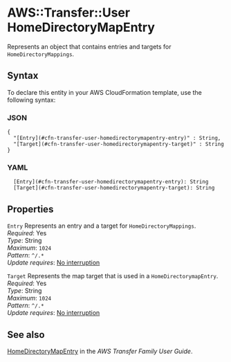 # AWS::Transfer::User HomeDirectoryMapEntry<a name="aws-properties-transfer-user-homedirectorymapentry"></a>

Represents an object that contains entries and targets for `HomeDirectoryMappings`\.

## Syntax<a name="aws-properties-transfer-user-homedirectorymapentry-syntax"></a>

To declare this entity in your AWS CloudFormation template, use the following syntax:

### JSON<a name="aws-properties-transfer-user-homedirectorymapentry-syntax.json"></a>

```
{
  "[Entry](#cfn-transfer-user-homedirectorymapentry-entry)" : String,
  "[Target](#cfn-transfer-user-homedirectorymapentry-target)" : String
}
```

### YAML<a name="aws-properties-transfer-user-homedirectorymapentry-syntax.yaml"></a>

```
  [Entry](#cfn-transfer-user-homedirectorymapentry-entry): String
  [Target](#cfn-transfer-user-homedirectorymapentry-target): String
```

## Properties<a name="aws-properties-transfer-user-homedirectorymapentry-properties"></a>

`Entry`  <a name="cfn-transfer-user-homedirectorymapentry-entry"></a>
Represents an entry and a target for `HomeDirectoryMappings`\.  
*Required*: Yes  
*Type*: String  
*Maximum*: `1024`  
*Pattern*: `^/.*`  
*Update requires*: [No interruption](https://docs.aws.amazon.com/AWSCloudFormation/latest/UserGuide/using-cfn-updating-stacks-update-behaviors.html#update-no-interrupt)

`Target`  <a name="cfn-transfer-user-homedirectorymapentry-target"></a>
Represents the map target that is used in a `HomeDirectorymapEntry`\.  
*Required*: Yes  
*Type*: String  
*Maximum*: `1024`  
*Pattern*: `^/.*`  
*Update requires*: [No interruption](https://docs.aws.amazon.com/AWSCloudFormation/latest/UserGuide/using-cfn-updating-stacks-update-behaviors.html#update-no-interrupt)

## See also<a name="aws-properties-transfer-user-homedirectorymapentry--seealso"></a>

[HomeDirectoryMapEntry](https://docs.aws.amazon.com/transfer/latest/userguide/API_HomeDirectoryMapEntry.html) in the *AWS Transfer Family User Guide*\.